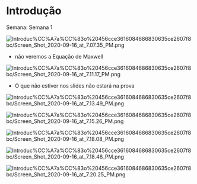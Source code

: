 # Introdução

Semana: Semana 1

![Introduc%CC%A7a%CC%83o%20456cce3616084686830635ce2607f8bc/Screen_Shot_2020-09-16_at_7.07.35_PM.png](Introduc%CC%A7a%CC%83o%20456cce3616084686830635ce2607f8bc/Screen_Shot_2020-09-16_at_7.07.35_PM.png)

- não veremos a Equação de Maxwell

![Introduc%CC%A7a%CC%83o%20456cce3616084686830635ce2607f8bc/Screen_Shot_2020-09-16_at_7.11.17_PM.png](Introduc%CC%A7a%CC%83o%20456cce3616084686830635ce2607f8bc/Screen_Shot_2020-09-16_at_7.11.17_PM.png)

- O que não estiver nos slides não estará na prova

![Introduc%CC%A7a%CC%83o%20456cce3616084686830635ce2607f8bc/Screen_Shot_2020-09-16_at_7.13.49_PM.png](Introduc%CC%A7a%CC%83o%20456cce3616084686830635ce2607f8bc/Screen_Shot_2020-09-16_at_7.13.49_PM.png)

![Introduc%CC%A7a%CC%83o%20456cce3616084686830635ce2607f8bc/Screen_Shot_2020-09-16_at_7.15.26_PM.png](Introduc%CC%A7a%CC%83o%20456cce3616084686830635ce2607f8bc/Screen_Shot_2020-09-16_at_7.15.26_PM.png)

![Introduc%CC%A7a%CC%83o%20456cce3616084686830635ce2607f8bc/Screen_Shot_2020-09-16_at_7.18.08_PM.png](Introduc%CC%A7a%CC%83o%20456cce3616084686830635ce2607f8bc/Screen_Shot_2020-09-16_at_7.18.08_PM.png)

![Introduc%CC%A7a%CC%83o%20456cce3616084686830635ce2607f8bc/Screen_Shot_2020-09-16_at_7.18.46_PM.png](Introduc%CC%A7a%CC%83o%20456cce3616084686830635ce2607f8bc/Screen_Shot_2020-09-16_at_7.18.46_PM.png)

![Introduc%CC%A7a%CC%83o%20456cce3616084686830635ce2607f8bc/Screen_Shot_2020-09-16_at_7.20.25_PM.png](Introduc%CC%A7a%CC%83o%20456cce3616084686830635ce2607f8bc/Screen_Shot_2020-09-16_at_7.20.25_PM.png)